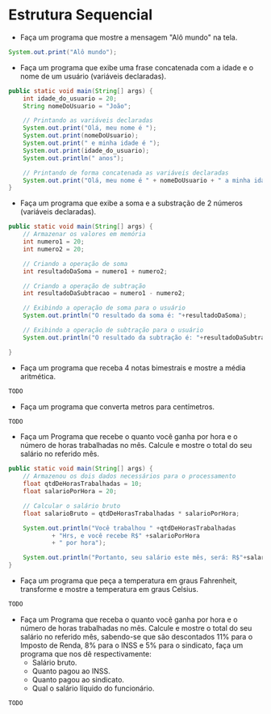 # Estrutura Sequencial

- Faça um programa que mostre a mensagem "Alô mundo" na tela.

```java
System.out.print("Alô mundo");
```

- Faça um programa que exibe uma frase concatenada com a idade e o nome de um usuário (variáveis declaradas).

```java
public static void main(String[] args) {
    int idade_do_usuario = 20;
    String nomeDoUsuario = "João";

    // Printando as variáveis declaradas
    System.out.print("Olá, meu nome é ");
    System.out.print(nomeDoUsuario);
    System.out.print(" e minha idade é ");
    System.out.print(idade_do_usuario);
    System.out.println(" anos");

    // Printando de forma concatenada as variáveis declaradas
    System.out.print("Olá, meu nome é " + nomeDoUsuario + " a minha idade é " + idade_do_usuario);
}
```

- Faça um programa que exibe a soma e a substração de 2 números (variáveis declaradas).

```java
public static void main(String[] args) {
    // Armazenar os valores em memória
    int numero1 = 20;
    int numero2 = 20;

    // Criando a operação de soma
    int resultadoDaSoma = numero1 + numero2;

    // Criando a operação de subtração
    int resultadoDaSubtracao = numero1 - numero2;

    // Exibindo a operação de soma para o usuário
    System.out.println("O resultado da soma é: "+resultadoDaSoma);

    // Exibindo a operação de subtração para o usuário
    System.out.println("O resultado da subtração é: "+resultadoDaSubtracao);

}
```

- Faça um programa que receba 4 notas bimestrais e mostre a média aritmética.

```java
TODO
```

- Faça um programa que converta metros para centímetros.

```java
TODO
```

- Faça um Programa que recebe o quanto você ganha por hora e o número de
horas trabalhadas no mês. Calcule e mostre o total do seu salário no referido mês.

```java
public static void main(String[] args) {
    // Armazenou os dois dados necessários para o processamento
    float qtdDeHorasTrabalhadas = 10;
    float salarioPorHora = 20;

    // Calcular o salário bruto
    float salarioBruto = qtdDeHorasTrabalhadas * salarioPorHora;

    System.out.println("Você trabalhou " +qtdDeHorasTrabalhadas
            + "Hrs, e você recebe R$" +salarioPorHora
            + " por hora");

    System.out.println("Portanto, seu salário este mês, será: R$"+salarioBruto);
}
```

- Faça um programa que peça a temperatura em graus Fahrenheit, transforme e
mostre a temperatura em graus Celsius.

```java
TODO
```

- Faça um Programa que receba o quanto você ganha por hora e o número de
horas trabalhadas no mês. Calcule e mostre o total do seu salário no referido
mês, sabendo-se que são descontados 11% para o Imposto de Renda, 8% para o
INSS e 5% para o sindicato, faça um programa que nos dê respectivamente:
  - Salário bruto.
  - Quanto pagou ao INSS.
  - Quanto pagou ao sindicato.
  - Qual o salário líquido do funcionário.

```java
TODO
```
